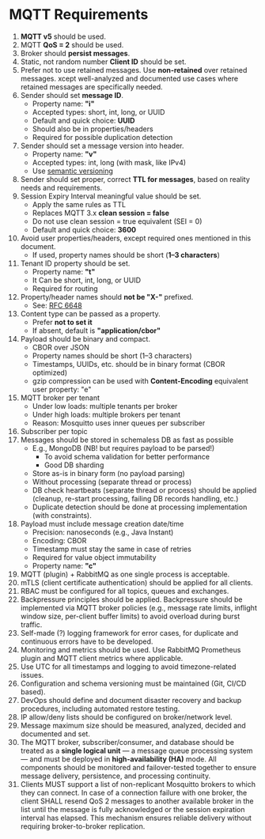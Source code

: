 # MQTT Requirements

1. **MQTT v5** should be used.
2. MQTT **QoS = 2** should be used.
3. Broker should **persist messages**.
4. Static, not random number **Client ID** should be set.
5. Prefer not to use retained messages. Use **non-retained** over retained messages. xcept well-analyzed and documented
   use cases where retained messages are specifically needed.
6. Sender should set **message ID**.
    - Property name: **"i"**
    - Accepted types: short, int, long, or UUID
    - Default and quick choice: **UUID**
    - Should also be in properties/headers
    - Required for possible duplication detection
7. Sender should set a message version into header.
    - Property name: **"v"**
    - Accepted types: int, long (with mask, like IPv4)
    - Use [semantic versioning](https://semver.org/)
8. Sender should set proper, correct **TTL for messages**, based on reality needs and requirements.
9. Session Expiry Interval meaningful value should be set.
    - Apply the same rules as TTL
    - Replaces MQTT 3.x **clean session = false**
    - Do not use clean session = true equivalent (SEI = 0)
    - Default and quick choice: **3600**
10. Avoid user properties/headers, except required ones mentioned in this document.
    - If used, property names should be short (**1–3 characters**)
11. Tenant ID property should be set.
    - Property name: **"t"**
    - It Can be short, int, long, or UUID
    - Required for routing
12. Property/header names should **not be "X-"** prefixed.
    - See: [RFC 6648](https://www.rfc-editor.org/rfc/rfc6648)
13. Content type can be passed as a property.
    - Prefer **not to set it**
    - If absent, default is **"application/cbor"**
14. Payload should be binary and compact.
    - CBOR over JSON
    - Property names should be short (1–3 characters)
    - Timestamps, UUIDs, etc. should be in binary format (CBOR optimized)
    - gzip compression can be used with **Content-Encoding** equivalent user property: "e"
15. MQTT broker per tenant
    - Under low loads: multiple tenants per broker
    - Under high loads: multiple brokers per tenant
    - Reason: Mosquitto uses inner queues per subscriber
16. Subscriber per topic
17. Messages should be stored in schemaless DB as fast as possible
    - E.g., MongoDB (NB! but requires payload to be parsed!)
        - To avoid schema validation for better performance
        - Good DB sharding
    - Store as-is in binary form (no payload parsing)
    - Without processing (separate thread or process)
    - DB check heartbeats (separate thread or process) should be applied (cleanup, re-start processing, failing DB
      records handling, etc.)
    - Duplicate detection should be done at processing implementation (with constraints).
18. Payload must include message creation date/time
    - Precision: nanoseconds (e.g., Java Instant)
    - Encoding: CBOR
    - Timestamp must stay the same in case of retries
    - Required for value object immutability
    - Property name: **"c"**
19. MQTT (plugin) + RabbitMQ as one single process is acceptable.
20. mTLS (client certificate authentication) should be applied for all clients.
21. RBAC must be configured for all topics, queues and exchanges.
22. Backpressure principles should be applied. Backpressure should be implemented via MQTT broker policies (e.g.,
    message rate limits, inflight window size, per-client buffer limits) to avoid overload during burst traffic.
23. Self-made (?) logging framework for error cases, for duplicate and continuous errors have to be developed.
24. Monitoring and metrics should be used. Use RabbitMQ Prometheus plugin and MQTT client metrics where applicable.
25. Use UTC for all timestamps and logging to avoid timezone-related issues.
26. Configuration and schema versioning must be maintained (Git, CI/CD based).
27. DevOps should define and document disaster recovery and backup procedures, including automated restore testing.
28. IP allow/deny lists should be configured on broker/network level.
29. Message maximum size should be measured, analyzed, decided and documented and set.
30. The MQTT broker, subscriber/consumer, and database should be treated as a **single logical unit** — a message queue
    processing system — and must be deployed in **high-availability (HA)** mode. All components should be monitored and
    failover-tested together to ensure message delivery, persistence, and processing continuity.
31. Clients MUST support a list of non-replicant Mosquitto brokers to which they can connect. In case of a connection
    failure with one broker, the client SHALL resend QoS 2 messages to another available broker in the list until the
    message is fully acknowledged or the session expiration interval has elapsed. This mechanism ensures reliable
    delivery without requiring broker-to-broker replication.
